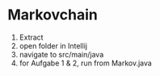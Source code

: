 # Markovchain
1. Extract
2. open folder in Intellij
3. navigate to src/main/java
4. for Aufgabe 1 & 2, run from Markov.java

